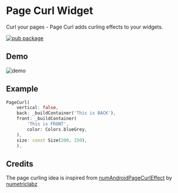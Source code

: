 # Page Curl Widget
Curl your pages - Page Curl adds curling effects to your widgets.

[![pub package](https://img.shields.io/pub/v/page_curl.svg)](https://pub.dartlang.org/packages/page_curl)

## Demo

![demo](https://raw.githubusercontent.com/jyotirmoy-paul/page_curl/master/demo.gif)

## Example

```dart
PageCurl(
    vertical: false,
    back: _buildContainer('This is BACK'),
    front: _buildContainer(
        'This is FRONT',
        color: Colors.blueGrey,
    ),
    size: const Size(200, 150),
    ),
```

## Credits
The page curling idea is inspired from [numAndroidPageCurlEffect](https://github.com/numetriclabz/numAndroidPageCurlEffect) by [numetriclabz](https://github.com/numetriclabz)
